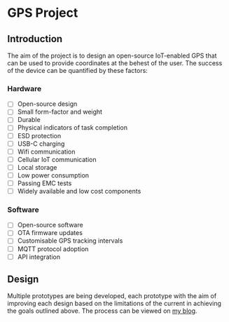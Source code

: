 # GPS Project
## Introduction
The aim of the project is to design an open-source IoT-enabled GPS that can be used to provide coordinates at the behest of the user. The success of the device can be quantified by these factors:

### Hardware
- [ ] Open-source design
- [ ] Small form-factor and weight
- [ ] Durable
- [ ] Physical indicators of task completion
- [ ] ESD protection
- [ ] USB-C charging
- [ ] Wifi communication
- [ ] Cellular IoT communication
- [ ] Local storage
- [ ] Low power consumption
- [ ] Passing EMC tests
- [ ] Widely available and low cost components

### Software
- [ ] Open-source software
- [ ] OTA firmware updates
- [ ] Customisable GPS tracking intervals
- [ ] MQTT protocol adoption
- [ ] API integration

## Design
Multiple prototypes are being developed, each prototype with the aim of improving each design based on the limitations of the current in achieving the goals outlined above. The process can be viewed on [my blog](https://owen97779.github.io/GPS.html).